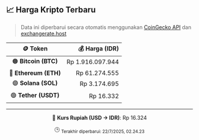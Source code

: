 

<!-- HARGA_KRIPTO -->
## 📈 Harga Kripto Terbaru

> Data ini diperbarui secara otomatis menggunakan [CoinGecko API](https://www.coingecko.com/) dan [exchangerate.host](https://exchangerate.host/)

<div align="center">

| 🪙 Token | 💰 Harga (IDR) |
|:------:|---------------:|
| 🟠 **Bitcoin (BTC)**   | Rp 1.916.097.944 |
| 🔵 **Ethereum (ETH)**  | Rp 61.274.555 |
| 🟣 **Solana (SOL)**    | Rp 3.174.695 |
| 🟢 **Tether (USDT)**   | Rp 16.332 |

---

💱 **Kurs Rupiah (USD → IDR)**: Rp 16.324

🕒 <sub>Terakhir diperbarui: 22/7/2025, 02.24.23</sub>

</div>
<!-- /HARGA_KRIPTO -->